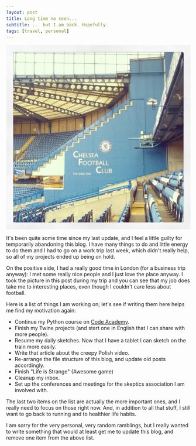 ```yaml
---
layout: post
title: Long time no seen...
subtitle: ... but I am back. Hopefully.
tags: [travel, personal]
---
```


<img src="/img/07032016/chelseat.jpg" alt="Chelsea stadium" align="left" style="PADDING-RIGHT: 15px; padding-bottom: 15px;"/> It's been quite some time since my last update, and I feel a little guilty for temporarily abandoning this blog.
I have many things to do and little energy to do them and I had to go on a work trip last week, which didn't really help, so all of my projects ended up being on hold.


On the positive side, I had a really good time in London (for a business trip anyway): I met some really nice people and I just love the place anyway.
I took the picture in this post during my trip and you can see that my job does take me to interesting places, even though I couldn't care less about football.


Here is a list of things I am working on; let's see if writing them here helps me find my motivation again:

* Continue my Python course on [Code Academy](https://www.codecademy.com/Melyanna).
* Finish my Twine projects (and start one in English that I can share with more people).
* Resume my daily sketches. Now that I have a tablet I can sketch on the train more easily.
* Write that article about the creepy Polish video.
* Re-arrange the file structure of this blog, and update old posts accordingly.
* Finish "Life is Strange" (Awesome game)
* Cleanup my inbox.
* Set up the conferences and meetings for the skeptics association I am involved with.

The last two items on the list are actually the more important ones, and I really need to focus on those right now.
And, in addition to all that stuff, I still want to go back to running and to healthier life habits.


I am sorry for the very personal, very random ramblings, but I really wanted to write something that would at least get me to update this blog, and remove one item from the above list.

